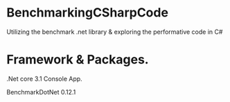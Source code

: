 # BenchmarkingCSharpCode
Utilizing the benchmark .net library &amp; exploring the performative code in C#

# Framework & Packages.

.Net core 3.1 Console App.

BenchmarkDotNet 0.12.1

